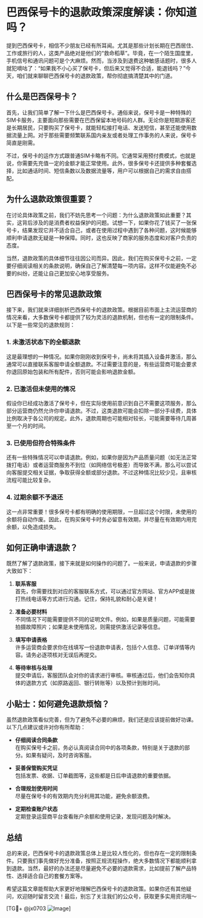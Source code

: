 # 巴西保号卡的退款政策深度解读：你知道吗？

提到巴西保号卡，相信不少朋友已经有所耳闻。尤其是那些计划长期在巴西居住、工作或旅行的人，这类产品绝对是他们的“救命稻草”。毕竟，在一个陌生国度里，手机信号和通讯问题可是个大麻烦。然而，当涉及到退费这种敏感话题时，很多人就犯嘀咕了：“如果我不小心买了保号卡，但后来又觉得不合适，能退钱吗？”今天，咱们就来聊聊巴西保号卡的退款政策，帮你彻底搞清楚其中的门道。

## 什么是巴西保号卡？

首先，让我们简单了解一下什么是巴西保号卡。通俗来说，保号卡是一种特殊的SIM卡服务，主要面向那些需要在巴西保留本地号码的人群。无论你是短期游客还是长期居民，只要购买了保号卡，就能轻松接打电话、发送短信，甚至还能使用数据流量上网。对于那些需要频繁联系国内亲友或者处理工作事务的人来说，保号卡简直是刚需。

不过，保号卡的运作方式跟普通SIM卡略有不同。它通常采用预付费模式，也就是说，你需要先充值一定的金额才能正常使用。此外，很多保号卡还提供多种套餐选择，比如通话时间、短信条数以及数据流量等，用户可以根据自己的需求自由搭配。

## 为什么退款政策很重要？

在讨论具体政策之前，我们不妨先思考一个问题：为什么退款政策如此重要？其实，这背后涉及的是消费者权益保护的问题。试想一下，如果你花了钱买了一张保号卡，结果发现它并不适合自己，或者在使用过程中遇到了各种问题，这时候能够顺利申请退款无疑是一种保障。同时，这也反映了商家的服务态度和对客户负责的态度。

当然，退款政策的具体细节往往因公司而异。因此，我们在购买保号卡之前，一定要仔细阅读相关的条款说明，确保自己了解清楚每一项内容。这样不仅能避免不必要的纠纷，还能让自己更加安心地享受服务。

## 巴西保号卡的常见退款政策

接下来，我们就来详细剖析巴西保号卡的退款政策。根据目前市面上主流运营商的情况来看，大多数保号卡都提供了较为灵活的退款机制，但也有一定的限制条件。以下是一些常见的退款规则：

### 1. **未激活状态下的全额退款**

这是最理想的一种情况。如果你刚刚收到保号卡，尚未将其插入设备并激活，那么通常可以直接联系客服申请全额退款。不过需要注意的是，有些运营商可能会要求你退回原始包装和所有配件，否则可能会影响退款金额。

### 2. **已激活但未使用的情况**

假设你已经成功激活了保号卡，但在实际使用前意识到自己不需要这项服务，那么部分运营商仍然允许你申请退款。不过，这类退款可能会扣除一部分手续费，具体比例取决于各公司的规定。此外，退款周期也可能相对较长，可能需要等待几周甚至一个月的时间。

### 3. **已使用但符合特殊条件**

还有一些特殊情况可以申请退款。例如，如果你是因为产品质量问题（如无法正常拨打电话）或者运营商服务不到位（如网络信号极差）而导致不满，那么可以尝试向客服提交相关证据，争取获得全额或部分退款。不过这种情况比较少见，且审核流程可能比较复杂。

### 4. **过期余额不予退还**

这一点非常重要！很多保号卡都有明确的使用期限，一旦超过这个时限，未使用的余额将自动作废。因此，在购买保号卡时务必留意有效期，并尽量在有效期内用完余额，以免造成损失。

## 如何正确申请退款？

既然了解了退款政策，接下来就是如何操作的问题了。一般来说，申请退款的步骤大致如下：

1. **联系客服**  
   首先，你需要找到对应的客服联系方式，可以通过官方网站、官方APP或是拨打热线电话等方式进行沟通。记住，保持礼貌和耐心是关键！

2. **准备必要材料**  
   不同情况下可能需要提供不同的证明文件。例如，如果是质量问题，可能需要拍摄故障照片；如果是未使用情况，则需提供激活记录等信息。

3. **填写申请表格**  
   许多运营商会要求你在线填写一份退款申请表，包括个人信息、订单详情等内容。请务必逐项核对无误后再提交。

4. **等待审核与处理**  
   提交申请后，客服团队会对你的请求进行审核。审核通过后，他们会告知你具体的退款方式（如原路返回、银行转账等）以及预计到账时间。

## 小贴士：如何避免退款烦恼？

虽然退款政策看似完善，但为了避免不必要的麻烦，我们还是应该提前做好功课。以下几点建议或许对你有所帮助：

- **仔细阅读合同条款**  
  在购买保号卡之前，务必认真阅读合同中的各项条款，特别是关于退款的部分。如果有疑问，及时咨询客服。

- **妥善保管购买凭证**  
  包括发票、收据、订单截图等，这些都是日后申请退款的重要依据。

- **合理规划使用时间**  
  尽量在保号卡的有效期内充分利用其功能，避免余额浪费。

- **定期检查账户状态**  
  定期登录运营商平台查看账户余额和使用记录，发现问题及时解决。

## 总结

总的来说，巴西保号卡的退款政策总体上是比较人性化的，但也存在一定的限制条件。只要我们事先做好充分准备，按照正规流程操作，绝大多数情况下都能顺利拿到退款。当然，最好的办法还是尽量避免不必要的退款需求，比如提前了解产品特性、选择适合自己的套餐方案等。

希望这篇文章能帮助大家更好地理解巴西保号卡的退款政策。如果你还有其他疑问，欢迎随时留言交流！最后，别忘了关注我们的公众号，获取更多实用资讯哦～

[TG💪+ @jx0703 ![Image](https://github.com/user-attachments/assets/dbca1d08-cadb-493c-b0ec-ad6f7a83f270)]